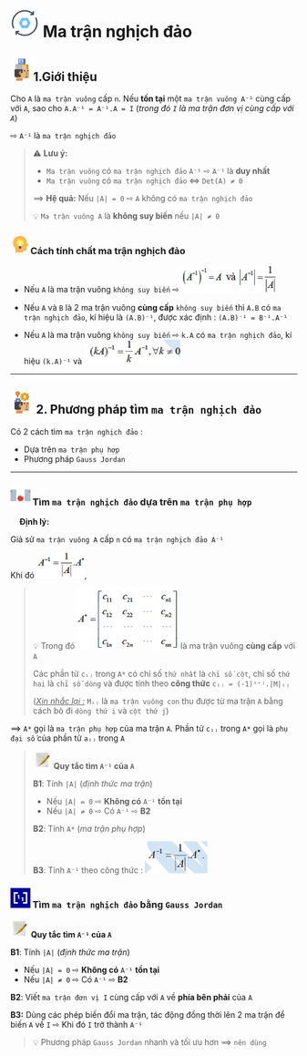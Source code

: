 # ![icons8-sync_settings.png](https://raw.githubusercontent.com/Zenfection/Image/master/2021/03/30-23-31-11-icons8-sync_settings.png) Ma trận nghịch đảo

## <img title="" src="https://raw.githubusercontent.com/Zenfection/Image/master/2021/03/31-09-44-19-Basic%20Knowledge.png" alt="Basic Knowledge.png" width="40">1.Giới thiệu

Cho `A` là `ma trận vuông` cấp `n`. Nếu **tồn tại** một `ma trận vuông A⁻¹` cùng cấp với `A`, sao cho `A.A⁻¹ = A⁻¹.A = I` (*trong đó `I` là ma trận đơn vị cùng cấp với `A`*)

⇨ `A⁻¹` là `ma trận nghịch đảo`

> ⚠️ **Lưu ý:**
> 
> - `Ma trận vuông` có `ma trận nghịch đảo` `A⁻¹` ⇨ `A⁻¹` là **duy nhất**
> - `Ma trận vuông` có `ma trận nghịch đảo` ⇔ `Det(A) ≠ 0`
> 
> ==> **Hệ quả:** Nếu `|A| = 0` ⇨ `A` không có `ma trận nghịch đảo`
> 
> 💡 `Ma trận vuông A` là **không suy biến** nếu `|A| ≠ 0` 

### <img title="" src="https://raw.githubusercontent.com/Zenfection/Image/master/2021/03/31-09-43-25-icons8-innovation.png" alt="icons8-innovation.png" width="35">Cách tính chất ma trận nghịch đảo

- Nếu `A` là ma trận vuông `không suy biến` ⇨ <img title="" src="https://raw.githubusercontent.com/Zenfection/Image/master/2021/03/31-08-47-20-A%CC%89nh%20chu%CC%A3p%20Ma%CC%80n%20hi%CC%80nh%202021-03-31%20lu%CC%81c%2008.47.14.png" alt="Ảnh chụp Màn hình 2021-03-31 lúc 08.47.14.png" width="169">

- Nếu `A` và `B` là 2 ma trận vuông **cùng cấp** `không suy biến`  thì `A.B` có `ma trận nghịch đảo`, kí hiệu là `(A.B)⁻¹`, được xác định : `(A.B)⁻¹ = B⁻¹.A⁻¹`

- Nếu `A` là ma trận vuông `không suy biến` ⇨ `k.A` có `ma trận nghịch đảo`, kí hiệu `(k.A)⁻¹` và <img title="" src="https://raw.githubusercontent.com/Zenfection/Image/master/2021/03/31-08-51-03-A%CC%89nh%20chu%CC%A3p%20Ma%CC%80n%20hi%CC%80nh%202021-03-31%20lu%CC%81c%2008.50.59.png" alt="Ảnh chụp Màn hình 2021-03-31 lúc 08.50.59.png" width="168">

---

## <img title="" src="https://raw.githubusercontent.com/Zenfection/Image/master/2021/03/31-09-44-40-Brainstorming.png" alt="Brainstorming.png" width="40"> 2. Phương pháp tìm `ma trận nghịch đảo`

Có 2 cách tìm `ma trận nghịch đảo` : 

- Dựa trên `ma trận phụ hợp`
- Phương pháp `Gauss Jordan`

---

### <img title="" src="https://raw.githubusercontent.com/Zenfection/Image/master/2021/03/31-09-42-30-icons8-prepositions_between.png" alt="icons8-prepositions_between.png" width="35"> Tìm `ma trận nghịch đảo` dựa trên `ma trận phụ hợp`

    **Định lý:**

Giả sử `ma trận vuông A` cấp `n` có `ma trận nghịch đảo A⁻¹`

Khi đó <img title="" src="https://raw.githubusercontent.com/Zenfection/Image/master/2021/03/31-09-20-36-A%CC%89nh%20chu%CC%A3p%20Ma%CC%80n%20hi%CC%80nh%202021-03-31%20lu%CC%81c%2009.18.07.png" alt="Ảnh chụp Màn hình 2021-03-31 lúc 09.18.07.png" width="84">, 

> 💡 Trong đó  <img title="" src="https://raw.githubusercontent.com/Zenfection/Image/master/2021/03/31-09-20-59-A%CC%89nh%20chu%CC%A3p%20Ma%CC%80n%20hi%CC%80nh%202021-03-31%20lu%CC%81c%2009.18.27.png" alt="Ảnh chụp Màn hình 2021-03-31 lúc 09.18.27.png" width="178"> là ma trận vuông **cùng cấp** với `A` 
> 
> Các phần tử `cᵢⱼ` trong `A*` có chỉ số `thứ nhất` là `chỉ số cột`, chỉ số `thứ hai` là `chỉ số dòng` và được tính theo **công thức** `cᵢⱼ = (-1)ᶦ⁺ʲ.|M|ᵢⱼ`
> 
> (*<u>Xin nhắc lại :</u>* `Mᵢⱼ` là `ma trận vuông con` thu được từ ma trận `A` bằng cách bỏ đi `dòng thứ i` và `cột thứ j`) 

==> `A*` gọi là `ma trận phụ hợp` của ma trận `A`. Phần tử `cᵢⱼ` trong `A*` gọi là `phụ đại số` của phần tử `aᵢⱼ` trong `A`

> ![icons8-memo.png](https://raw.githubusercontent.com/Zenfection/Image/master/2021/03/31-09-30-08-icons8-memo.png) **Quy tắc tìm `A⁻¹` của `A`**
> 
> **B1**: Tính `|A|` (*định thức ma trận*)
> 
> - Nếu `|A| = 0` ⇨ **Không có** `A⁻¹` **tồn tại**
> - Nếu `|A| ≠ 0` ⇨ Có `A⁻¹` ⇨ **B2**
> 
> **B2**: Tính `A*` (*ma trận phụ hợp*)
> 
> **B3**: Tính `A⁻¹` theo công thức : <img title="" src="https://raw.githubusercontent.com/Zenfection/Image/master/2021/03/31-09-29-02-6e94b0c1-a72c-43bc-84af-223c06a54f9c.jpg" alt="6e94b0c1-a72c-43bc-84af-223c06a54f9c.jpg" width="110">

### <img title="" src="https://raw.githubusercontent.com/Zenfection/Image/master/2021/03/31-09-40-49-gaussJordan.png" alt="gaussJordan.png" width="35"> Tìm `ma trận nghịch đảo` bằng `Gauss Jordan`

 ![icons8memopng](https://raw.githubusercontent.com/Zenfection/Image/master/2021/03/31-09-30-08-icons8-memo.png) **Quy tắc tìm `A⁻¹` của `A`**

**B1**: Tính `|A|` (*định thức ma trận*)

- Nếu `|A| = 0` ⇨ **Không có** `A⁻¹` **tồn tại**
- Nếu `|A| ≠ 0` ⇨ Có `A⁻¹` ⇨ **B2**

**B2**: Viết `ma trận đơn vị I` cùng cấp với `A` về **phía bên phải** của `A`

**B3:** Dùng các phép biến đổi ma trận, tác động đồng thời lên 2 ma trận để biến `A` về `I` ⇨ Khi đó `I` trở thành `A⁻¹`

> 💡 Phương pháp `Gauss Jordan` nhanh và tối ưu hơn ==> `nên dùng`
